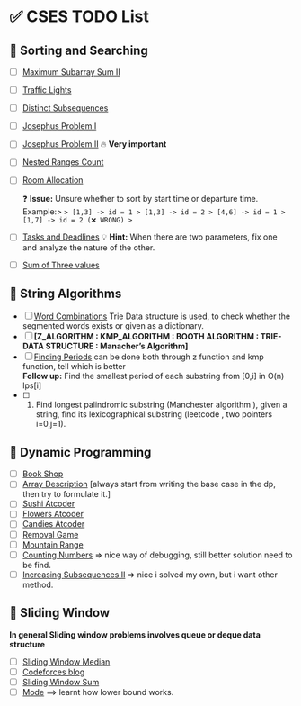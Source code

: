 # ✅ CSES TODO List

## 🔄 Sorting and Searching

- [ ] [Maximum Subarray Sum II](https://cses.fi/problemset/task/1644)
- [ ] [Traffic Lights](https://cses.fi/problemset/task/1163)
- [ ] [Distinct Subsequences](https://cses.fi/problemset/task/3421)
- [ ] [Josephus Problem I](https://cses.fi/problemset/task/2162/)
- [ ] [Josephus Problem II](https://cses.fi/problemset/task/2163/) 🔥 **Very important**
- [ ] [Nested Ranges Count](https://cses.fi/problemset/task/2169)
- [ ] [Room Allocation](https://cses.fi/problemset/task/1164)

  ❓ **Issue:** Unsure whether to sort by start time or departure time.  
  Example:> ``` > [1,3] -> id = 1 > [1,3] -> id = 2 > [4,6] -> id = 1 > [1,7] -> id = 2 (❌ WRONG) > ```

- [ ] [Tasks and Deadlines](https://cses.fi/problemset/task/1630)
💡 **Hint:** When there are two parameters, fix one and analyze the nature of the other.
- [ ] [Sum of Three values](https://cses.fi/problemset/task/1641/)

## 🔄 String Algorithms 
- [ ] [Word Combinations](https://cses.fi/problemset/task/1731)
      Trie Data structure is used, to check whether the segmented words exists or given as a dictionary.
- [ ] **[Z_ALGORITHM : KMP_ALGORITHM : BOOTH ALGORITHM : TRIE-DATA STRUCTURE : Manacher’s Algorithm]**
- [ ] [Finding Periods](https://cses.fi/problemset/task/1733) can be done both through z function and kmp function, tell which is better </br>
      **Follow up:** Find the smallest period of each substring from [0,i] in O(n) lps[i]
- [ ] 1. Find longest palindromic substring (Manchester algorithm ), given a string, find its lexicographical substring (leetcode , two pointers i=0,j=1).

## 🔄 Dynamic Programming
- [ ] [Book Shop](https://cses.fi/problemset/task/1158)
- [ ] [Array Description](https://cses.fi/problemset/task/1746) [always start from writing the base case in the dp, then try to formulate it.]
- [ ] [Sushi Atcoder](https://atcoder.jp/contests/dp/tasks/dp_l)
- [ ] [Flowers Atcoder](https://atcoder.jp/contests/dp/tasks/dp_q)
- [ ] [Candies Atcoder](https://atcoder.jp/contests/dp/tasks/dp_m)
- [ ] [Removal Game](https://cses.fi/problemset/task/1097)
- [ ] [Mountain Range](https://cses.fi/problemset/task/3314/)
- [ ] [Counting Numbers](https://cses.fi/problemset/task/2220) => nice way of debugging, still better solution need to be find.
- [ ] [Increasing Subsequences II](https://cses.fi/problemset/task/1748/) => nice i solved my own, but i want other method.

## 🔄 Sliding Window
**In general Sliding window problems involves queue or deque data structure**
- [ ] [Sliding Window Median](https://cses.fi/problemset/task/1076)
- [ ] [Codeforces blog](https://codeforces.com/blog/entry/143351)
- [ ] [Sliding Window Sum](https://cses.fi/problemset/task/3220)
- [ ] [Mode](https://cses.fi/problemset/task/3224) ==> learnt how lower bound works.
